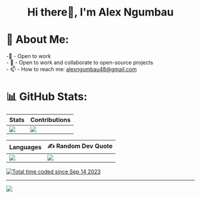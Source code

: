 <h1 align="center">Hi there👋, I'm Alex Ngumbau</h1>





# 💫 About Me:
-🔭  - Open to work<br>- 👯 - Open to work and collaborate to open-source projects<br>- 📫 - How to reach me: alexngumbau48@gmail.com<br> 


<!-- # 💻 Tech Stack:
| Mobile |  |  |  |
| ------ | ------ | ------ | ------ |
| ![Kotlin](https://img.shields.io/badge/kotlin-%230095D5.svg?style=for-the-badge&logo=kotlin&logoColor=white) | ![Flutter](https://img.shields.io/badge/Flutter-%2302569B.svg?style=for-the-badge&logo=Flutter&logoColor=white) | ![Java](https://img.shields.io/badge/java-%23ED8B00.svg?style=for-the-badge&logo=java&logoColor=white) | ![Dart](https://img.shields.io/badge/dart-%230175C2.svg?style=for-the-badge&logo=dart&logoColor=white) |

| Others |  |  |  |  |  |  |  |
| ------ | ------ | ------ | ------ | ------ | ------ | ------ | ------ |
|  ![JavaScript](https://img.shields.io/badge/javascript-%23323330.svg?style=for-the-badge&logo=javascript&logoColor=%23F7DF1E) | ![C#](https://img.shields.io/badge/c%23-%23239120.svg?style=for-the-badge&logo=c-sharp&logoColor=white) |  ![Firebase](https://img.shields.io/badge/firebase-%23039BE5.svg?style=for-the-badge&logo=firebase) | ![Vercel](https://img.shields.io/badge/vercel-%23000000.svg?style=for-the-badge&logo=vercel&logoColor=white) | ![Adobe Dreamweaver](https://img.shields.io/badge/Adobe%20Dreamweaver-FF61F6.svg?style=for-the-badge&logo=Adobe%20Dreamweaver&logoColor=white) | ![Adobe Photoshop](https://img.shields.io/badge/adobephotoshop-%2331A8FF.svg?style=for-the-badge&logo=adobephotoshop&logoColor=white) |  ![Canva](https://img.shields.io/badge/Canva-%2300C4CC.svg?style=for-the-badge&logo=Canva&logoColor=white) |  ![Figma](https://img.shields.io/badge/figma-%23F24E1E.svg?style=for-the-badge&logo=figma&logoColor=white) | -->


# 📊 GitHub Stats:

| Stats | Contributions |
| ------ | ------ |
| ![](https://github-readme-stats.vercel.app/api?username=alexngumbau&theme=dark&hide_border=false&include_all_commits=true&count_private=true) | ![](https://github-readme-streak-stats.herokuapp.com/?user=alexngumbau&theme=dark&hide_border=false) |

| Languages | ✍️ Random Dev Quote |
| ------ | ------ |
| ![](https://github-readme-stats.vercel.app/api/top-langs/?username=alexngumbau&theme=dark&hide_border=false&include_all_commits=true&count_private=true&layout=compact) | ![](https://quotes-github-readme.vercel.app/api?type=horizontal&theme=radical) |

 <a href="https://wakatime.com/@alexNgumbau"><img src="https://wakatime.com/badge/user/3eb50302-b9fc-459a-84c1-0f28db91f8a5.svg" alt="Total time coded since Sep 14 2023" /></a>

---
[![](https://visitcount.itsvg.in/api?id=alexngumbau&icon=0&color=0)](https://visitcount.itsvg.in)




